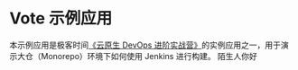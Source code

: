 # Vote 示例应用

本示例应用是极客时间[《云原生 DevOps 进阶实战营》](https://u.geekbang.org/subject/cloudnative2nd)的实例应用之一，用于演示大仓（Monorepo）环境下如何使用 Jenkins 进行构建。 陌生人你好
